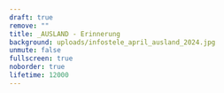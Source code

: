 ```yaml
---
draft: true
remove: ""
title: _AUSLAND - Erinnerung
background: uploads/infostele_april_ausland_2024.jpg
unmute: false
fullscreen: true
noborder: true
lifetime: 12000
---
```

